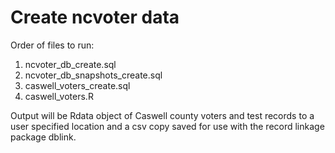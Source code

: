 # Create ncvoter data

Order of files to run:

1. ncvoter_db_create.sql
2. ncvoter_db_snapshots_create.sql
3. caswell_voters_create.sql
4. caswell_voters.R

Output will be Rdata object of Caswell county voters and test records to a user specified location and a csv copy saved for use with the record linkage package dblink.